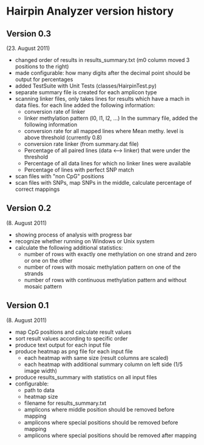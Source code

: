 # Hairpin Analyzer version history
## Version 0.3
(23. August 2011)
 - changed order of results in results_summary.txt (m0 column moved 
   3 positions to the right)
 - made configurable: how many digits after the decimal point should be output 
   for percentages
 - added TestSuite with Unit Tests (classes/HairpinTest.py)
 - separate summary file is created for each amplicon type
 - scanning linker files, only takes lines for results which have a mach
   in data files. for each line added the following information:
   - conversion rate of linker
   - linker methylation pattern (l0, l1, l2, ...)
   In the summary file, added the following information
   - conversion rate for all mapped lines where Mean methy. level
     is above threshold (currently 0.8)
   - conversion rate linker (from summary.dat file)
   - Percentage of all paired lines (data <--> linker) that were 
     under the threshold
   - Percentage of all data lines for which no linker lines were available
   - Percentage of lines with perfect SNP match
 - scan files with "non CpG" positions
 - scan files with SNPs, map SNPs in the middle, calculate percentage 
   of correct mappings

## Version 0.2
(8. August 2011)
 - showing process of analysis with progress bar
 - recognize whether running on Windows or Unix system
 - calculate the following additional statistics:
   - number of rows with exactly one methylation on one strand and
     zero or one on the other
   - number of rows with mosaic methylation pattern on one of the strands
   - number of rows with continuous methylation pattern and without 
     mosaic pattern

## Version 0.1
(8. August 2011)
 - map CpG positions and calculate result values
 - sort result values according to specific order
 - produce text output for each input file
 - produce heatmap as png file for each input file
   - each heatmap with same size (result columns are scaled)
   - each heatmap with additional summary column on left side (1/5 image width)
 - produce results_summary with statistics on all input files
 - configurable:
   - path to data
   - heatmap size
   - filename for results_summary.txt
   - amplicons where middle position should be removed before mapping
   - amplicons where special positions should be removed before mapping
   - amplicons where special positions should be removed after mapping
